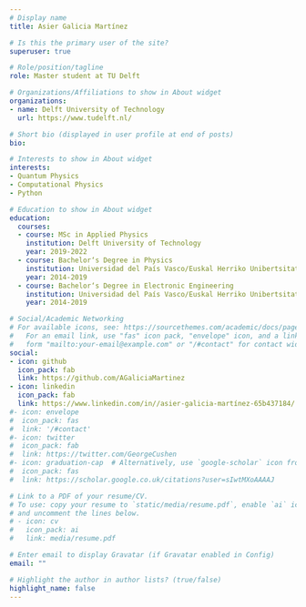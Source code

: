 ```yaml
---
# Display name
title: Asier Galicia Martínez

# Is this the primary user of the site?
superuser: true

# Role/position/tagline
role: Master student at TU Delft

# Organizations/Affiliations to show in About widget
organizations:
- name: Delft University of Technology
  url: https://www.tudelft.nl/

# Short bio (displayed in user profile at end of posts)
bio: 

# Interests to show in About widget
interests:
- Quantum Physics
- Computational Physics
- Python

# Education to show in About widget
education:
  courses:
  - course: MSc in Applied Physics 
    institution: Delft University of Technology
    year: 2019-2022
  - course: Bachelor‘s Degree in Physics
    institution: Universidad del País Vasco/Euskal Herriko Unibertsitatea
    year: 2014-2019
  - course: Bachelor‘s Degree in Electronic Engineering
    institution: Universidad del País Vasco/Euskal Herriko Unibertsitatea
    year: 2014-2019

# Social/Academic Networking
# For available icons, see: https://sourcethemes.com/academic/docs/page-builder/#icons
#   For an email link, use "fas" icon pack, "envelope" icon, and a link in the
#   form "mailto:your-email@example.com" or "/#contact" for contact widget.
social:
- icon: github
  icon_pack: fab
  link: https://github.com/AGaliciaMartinez
- icon: linkedin
  icon_pack: fab
  link: https://www.linkedin.com/in//asier-galicia-martínez-65b437184/
#- icon: envelope
#  icon_pack: fas
#  link: '/#contact'
#- icon: twitter
#  icon_pack: fab
#  link: https://twitter.com/GeorgeCushen
#- icon: graduation-cap  # Alternatively, use `google-scholar` icon from `ai` icon pack
#  icon_pack: fas
#  link: https://scholar.google.co.uk/citations?user=sIwtMXoAAAAJ

# Link to a PDF of your resume/CV.
# To use: copy your resume to `static/media/resume.pdf`, enable `ai` icons in `params.toml`, 
# and uncomment the lines below.
# - icon: cv
#   icon_pack: ai
#   link: media/resume.pdf

# Enter email to display Gravatar (if Gravatar enabled in Config)
email: ""

# Highlight the author in author lists? (true/false)
highlight_name: false
---
```


<!--Nelson Bighetti is a professor of artificial intelligence at the Stanford AI Lab. His research interests include distributed robotics, mobile computing and programmable matter. He leads the Robotic Neurobiology group, which develops self-reconfiguring robots, systems of self-organizing robots, and mobile sensor networks.-->

<!--Lorem ipsum dolor sit amet, consectetur adipiscing elit. Sed neque elit, tristique placerat feugiat ac, facilisis vitae arcu. Proin eget egestas augue. Praesent ut sem nec arcu pellentesque aliquet. Duis dapibus diam vel metus tempus vulputate.-->

<!--{{< icon name="download" pack="fas" >}} Download my {{< staticref "media/demo_resume.pdf" "newtab" >}}resumé{{< /staticref >}}.-->
